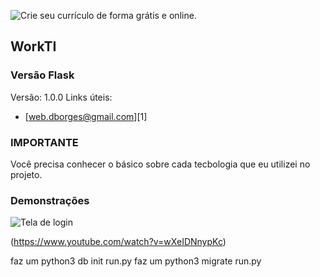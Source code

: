 ![Crie seu currículo de forma grátis e online.](https://i.imgur.com/vVLn3Ej.png) <h2> WorkTI </h2>

### Versão Flask
Versão: 1.0.0 
Links úteis:
- [web.dborges@gmail.com][1]

### IMPORTANTE
Você precisa conhecer o básico sobre cada tecbologia que eu utilizei no projeto.

### Demonstrações 

![Tela de login](https://i.imgur.com/9Ebvls5.jpg)

(https://www.youtube.com/watch?v=wXeIDNnypKc)


faz um python3 db init run.py
faz um python3 migrate run.py
